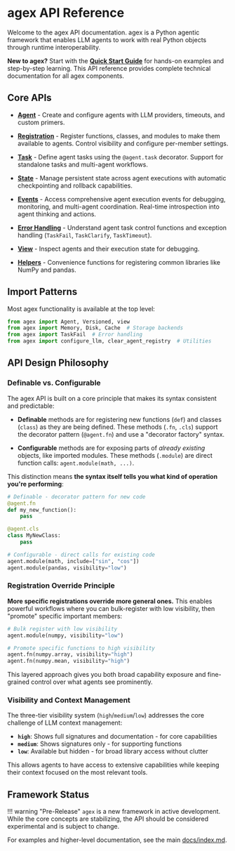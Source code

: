 # agex API Reference

Welcome to the agex API documentation. agex is a Python agentic framework that enables LLM agents to work with real Python objects through runtime interoperability.

**New to agex?** Start with the **[Quick Start Guide](../quick-start.md)** for hands-on examples and step-by-step learning. This API reference provides complete technical documentation for all agex components.

## Core APIs

- **[Agent](agent.md)** -
Create and configure agents with LLM providers, timeouts, and custom primers.

- **[Registration](registration.md)** -
Register functions, classes, and modules to make them available to agents. Control visibility and configure per-member settings.

- **[Task](task.md)** -
Define agent tasks using the `@agent.task` decorator. Support for standalone tasks and multi-agent workflows.

- **[State](state.md)** -
Manage persistent state across agent executions with automatic checkpointing and rollback capabilities.

- **[Events](events.md)** -
Access comprehensive agent execution events for debugging, monitoring, and multi-agent coordination. Real-time introspection into agent thinking and actions.

- **[Error Handling](errors.md)** -
Understand agent task control functions and exception handling (`TaskFail`, `TaskClarify`, `TaskTimeout`).

- **[View](view.md)** -
Inspect agents and their execution state for debugging.

- **[Helpers](helpers.md)** -
Convenience functions for registering common libraries like NumPy and pandas.

## Import Patterns

Most agex functionality is available at the top level:

```python
from agex import Agent, Versioned, view
from agex import Memory, Disk, Cache  # Storage backends
from agex import TaskFail  # Error handling
from agex import configure_llm, clear_agent_registry  # Utilities
```

## API Design Philosophy

### Definable vs. Configurable

The agex API is built on a core principle that makes its syntax consistent and predictable:

- **Definable** methods are for registering new functions (`def`) and classes (`class`) as they are being defined. These methods (`.fn`, `.cls`) support the decorator pattern (`@agent.fn`) and use a "decorator factory" syntax.

- **Configurable** methods are for exposing parts of *already existing* objects, like imported modules. These methods (`.module`) are direct function calls: `agent.module(math, ...)`.

This distinction means **the syntax itself tells you what kind of operation you're performing**:

```python
# Definable - decorator pattern for new code
@agent.fn
def my_new_function():
    pass

@agent.cls
class MyNewClass:
    pass

# Configurable - direct calls for existing code  
agent.module(math, include=["sin", "cos"])
agent.module(pandas, visibility="low")
```

### Registration Override Principle

**More specific registrations override more general ones.** This enables powerful workflows where you can bulk-register with low visibility, then "promote" specific important members:

```python
# Bulk register with low visibility
agent.module(numpy, visibility="low")

# Promote specific functions to high visibility
agent.fn(numpy.array, visibility="high")
agent.fn(numpy.mean, visibility="high")
```

This layered approach gives you both broad capability exposure and fine-grained control over what agents see prominently.

### Visibility and Context Management

The three-tier visibility system (`high`/`medium`/`low`) addresses the core challenge of LLM context management:

- **`high`**: Shows full signatures and documentation - for core capabilities
- **`medium`**: Shows signatures only - for supporting functions  
- **`low`**: Available but hidden - for broad library access without clutter

This allows agents to have access to extensive capabilities while keeping their context focused on the most relevant tools.

## Framework Status

!!! warning "Pre-Release"
    `agex` is a new framework in active development. While the core concepts are stabilizing, the API should be considered experimental and is subject to change.

For examples and higher-level documentation, see the main [docs/index.md](../index.md). 